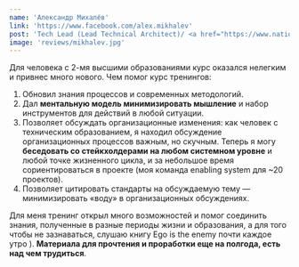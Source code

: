 ```yaml
---
name: 'Александр Михалёв'
link: 'https://www.facebook.com/alex.mikhalev'
post: 'Tech Lead (Lead Technical Architect)/ <a href="https://www.nationwide.co.uk/" target="_blank_" rel="nofollow noopener">Nationwide Building Society</a>, London'
image: 'reviews/mikhalev.jpg'
---
```


Для человека с 2-мя высшими образованиями курс оказался нелегким и привнес много нового. Чем помог курс тренингов:

1. Обновил знания процессов и современных методологий.
2. Дал **ментальную модель минимизировать мышление** и набор инструментов для действий в любой ситуации.
3. Позволяет обсуждать организационные изменения: как человек с техническим образованием, я находил обсуждение организационных процессов важным, но скучным. Теперь я могу **беседовать со стейкхолдерами на любом системном уровне** и любой точке жизненного цикла, и за небольшое время сориентироваться в проекте (моя команда enabling system для ~20 проектов).
4. Позволяет цитировать стандарты на обсуждаемую тему — минимизировать «воду» в организационных обсуждениях.

Для меня тренинг открыл много возможностей и помог соединить знания, полученные в разные периоды жизни и образования, а для того чтобы не зазнаваться, слушаю книгу Ego is the enemy почти каждое утро ). **Материала для прочтения и проработки еще на полгода, есть над чем трудиться**.
